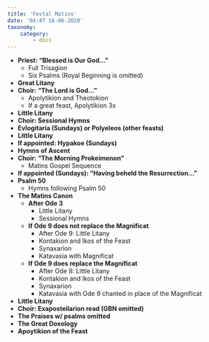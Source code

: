 ```yaml
---
title: 'Festal Matins'
date: '04:47 16-06-2020'
taxonomy:
    category:
        - docs
---
```


- **Priest: “Blessed is Our God…”**
    - Full Trisagion
    - Six Psalms (Royal Beginning is omitted)
- **Great Litany**
- **Choir: “The Lord is God…”**
    - Apolytikion and Theotokion
    - If a great feast, Apolytikion 3x
- **Little Litany**
- **Choir: Sessional Hymns**
- **Evlogitaria (Sundays) or Polyeleos (other feasts)**
- **Little Litany**
- **If appointed: Hypakoe (Sundays)**
- **Hymns of Ascent**
- **Choir: “The Morning Prokeimenon”**
    - Matins Gospel Sequence
- **If appointed (Sundays): “Having beheld the Resurrection…”**
- **Psalm 50**
    - Hymns following Psalm 50
- **The Matins Canon**
    - **After Ode 3**
        - Little Litany
        - Sessional Hymns
    - **If Ode 9 does not replace the Magnificat**
        - After Ode 9: Little Litany
        - Kontakion and Ikos of the Feast
        - Synaxarion
        - Katavasia with Magnificat
    - **If Ode 9 does replace the Magnificat**
        - After Ode 8: Little Litany
        - Kontakion and Ikos of the Feast
        - Synaxarion
        - Katavasia with Ode 9 chanted in place of the Magnificat
- **Little Litany**
- **Choir: Exaposteilarion read (GBN omitted)**
- **The Praises w/ psalms omitted**
- **The Great Doxology**
- **Apoytikion of the Feast**